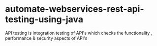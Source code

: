 # automate-webservices-rest-api-testing-using-java
API testing is integration testing of API's which checks the functionality , performance &amp; security aspects of API's
